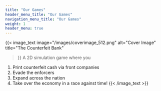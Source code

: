 ```yaml
---
title: "Our Games"
header_menu_title: "Our Games"
navigation_menu_title: "Our Games"
weight: 1
header_menu: true
---
```

   
{{< image_text
    image="/images/coverimage_512.png"
    alt="Cover Image"
    title="The Counterfeit Bank"
 >}}
A 2D simulation game where you 
1. Print counterfeit cash via front companies
2. Evade the enforcers
3. Expand across the nation
4. Take over the economy in a race against time!
{{< /image_text >}}